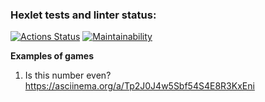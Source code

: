 ### Hexlet tests and linter status:
[![Actions Status](https://github.com/proggressor/python-project-49/workflows/hexlet-check/badge.svg)](https://github.com/proggressor/python-project-49/actions)
[![Maintainability](https://api.codeclimate.com/v1/badges/dc8739c8926326013bb3/maintainability)](https://codeclimate.com/github/proggressor/python-project-49/maintainability)

**Examples of games**

1. Is this number even?
https://asciinema.org/a/Tp2J0J4w5Sbf54S4E8R3KxEni
